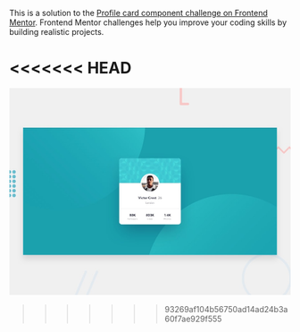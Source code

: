 This is a solution to the [Profile card component challenge on Frontend Mentor](https://www.frontendmentor.io/challenges/profile-card-component-cfArpWshJ). Frontend Mentor challenges help you improve your coding skills by building realistic projects. 

<<<<<<< HEAD
=======
![Design preview for the Profile card component coding challenge](./design/desktop-preview.jpg)
>>>>>>> 93269af104b56750ad14ad24b3a60f7ae929f555
